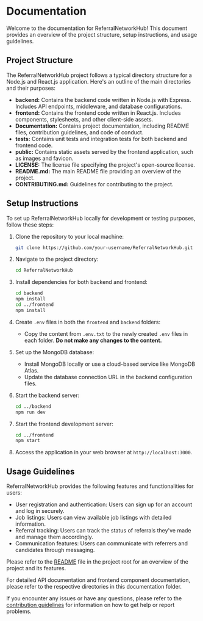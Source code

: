 # Documentation

Welcome to the documentation for ReferralNetworkHub! This document provides an overview of the project structure, setup instructions, and usage guidelines.

## Project Structure

The ReferralNetworkHub project follows a typical directory structure for a Node.js and React.js application. Here's an outline of the main directories and their purposes:

- **backend:** Contains the backend code written in Node.js with Express. Includes API endpoints, middleware, and database configurations.
- **frontend:** Contains the frontend code written in React.js. Includes components, stylesheets, and other client-side assets.
- **Documentation:** Contains project documentation, including README files, contribution guidelines, and code of conduct.
- **tests:** Contains unit tests and integration tests for both backend and frontend code.
- **public:** Contains static assets served by the frontend application, such as images and favicon.
- **LICENSE:** The license file specifying the project's open-source license.
- **README.md:** The main README file providing an overview of the project.
- **CONTRIBUTING.md:** Guidelines for contributing to the project.

## Setup Instructions

To set up ReferralNetworkHub locally for development or testing purposes, follow these steps:

1. Clone the repository to your local machine:
   ```bash
   git clone https://github.com/your-username/ReferralNetworkHub.git
   ```

2. Navigate to the project directory:
   ```bash
   cd ReferralNetworkHub
   ```

3. Install dependencies for both backend and frontend:
   ```bash
   cd backend
   npm install
   cd ../frontend
   npm install
   ```

4. Create `.env` files in both the `frontend` and `backend` folders:
   - Copy the content from `.env.txt` to the newly created `.env` files in each folder. **Do not make any changes to the content.**

5. Set up the MongoDB database:
   - Install MongoDB locally or use a cloud-based service like MongoDB Atlas.
   - Update the database connection URL in the backend configuration files.

6. Start the backend server:
   ```bash
   cd ../backend
   npm run dev
   ```

7. Start the frontend development server:
   ```bash
   cd ../frontend
   npm start
   ```

8. Access the application in your web browser at `http://localhost:3000`.

## Usage Guidelines

ReferralNetworkHub provides the following features and functionalities for users:

- User registration and authentication: Users can sign up for an account and log in securely.
- Job listings: Users can view available job listings with detailed information.
- Referral tracking: Users can track the status of referrals they've made and manage them accordingly.
- Communication features: Users can communicate with referrers and candidates through messaging.

Please refer to the [README](../README.md) file in the project root for an overview of the project and its features.

For detailed API documentation and frontend component documentation, please refer to the respective directories in this documentation folder.

If you encounter any issues or have any questions, please refer to the [contribution guidelines](CONTRIBUTING.md) for information on how to get help or report problems.
